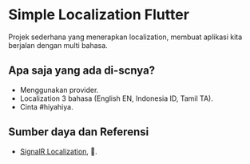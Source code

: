 # Simple Localization Flutter
Projek sederhana yang menerapkan localization, membuat aplikasi kita berjalan dengan multi bahasa.

## Apa saja yang ada di-scnya?
* Menggunakan provider.
* Localization 3 bahasa (English EN, Indonesia ID, Tamil TA).
* Cinta #hiyahiya.

## Sumber daya dan Referensi
* [SignalR Localization](https://github.com/jeyarethinam/signalR_Localization), 🤩.